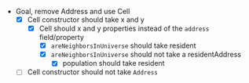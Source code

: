 - Goal, remove Address and use Cell
  - [X] Cell constructor should take x and y
    - [X] Cell should x and y properties instead of the `address` field/property
      - [X] `areNeighborsInUniverse` should take resident 
      - [X] `areNeighborsInUniverse` should not take a residentAddress
        - [X] population should take resident
  - [ ] Cell constructor should not take `Address`
